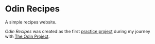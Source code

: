 # Odin Recipes

A simple recipes website.

<i>Odin Recipes</i> was created as the first [practice project](https://www.theodinproject.com/lessons/foundations-recipes) during my journey with [The Odin Project](https:://www.theodinproject.com).